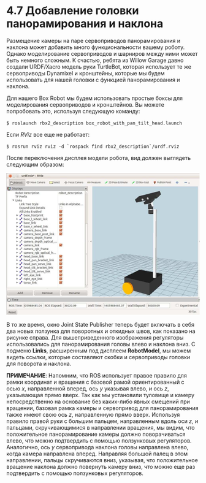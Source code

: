 # 4.7 Добавление головки панорамирования и наклона

Размещение камеры на паре сервоприводов панорамирования и наклона может добавить много функциональности вашему роботу. Однако моделирование сервоприводов и шарниров между ними может быть немного сложным. К счастью, ребята из Willow Garage давно создали URDF/Xacro модель руки TurtleBot, которая использует те же сервоприводы Dynamixel и кронштейны, которые мы будем использовать для нашей головки с функцией панорамирования и наклона.

Для нашего Box Robot мы будем использовать простые боксы для моделирования сервоприводов и кронштейнов. Вы можете попробовать это, используя следующую команду:

```text
$ roslaunch rbx2_description box_robot_with_pan_tilt_head.launch
```

Если _RViz_ все еще не работает:

```text
$ rosrun rviz rviz -d `rospack find rbx2_description`/urdf.rviz
```

После переключения дисплея модели робота, вид должен выглядеть следующим образом:

![](../.gitbook/assets/bez-zagolovka13.png)

В то же время, окно Joint State Publisher теперь будет включать в себя два новых ползунка для поворотных и откидных швов, как показано на рисунке справа. Для вышеприведенного изображения регуляторы использовались для панорамирования головы влево и наклона вниз. С подменю **Links**, расширенным под дисплеем **RobotModel**, мы можем видеть ссылки, которые составляют скобки и сервоприводы головки для поворота и наклона. 

**ПРИМЕЧАНИЕ**: Напомним, что ROS использует правое правило для рамки координат и вращения с базовой рамой ориентированный с осью _х_, направленной вперед, ось _у_ указывая влево, и ось _z_, указывающая прямо вверх. Так как мы установили туловище и камеру непосредственно на основание без каких-либо явных смещений при вращении, базовая рамка камеры и сервопривод для панорамирования также имеют свою ось _z_, направленную прямо вверх. Используя правило правой руки с большим пальцем, направленным вдоль оси _z_, и пальцами, скручивающимися в направлении вращения, мы видим, что положительное панорамирование камеры должно поворачиваться влево, что можно подтвердить с помощью ползунковых регуляторов. Аналогично, ось _y_ сервопривода наклона головы направлена влево, когда камера направлена вперед. Направляя большой палец в этом направлении, пальцы скручиваются вниз, указывая, что положительное вращение наклона должно повернуть камеру вниз, что можно еще раз подтвердить с помощью ползунковых регуляторов.







